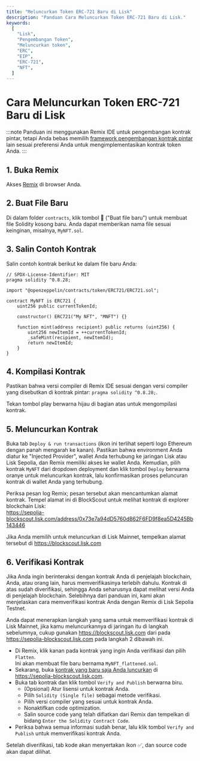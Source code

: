 ```yaml
---
title: "Meluncurkan Token ERC-721 Baru di Lisk"
description: "Panduan Cara Meluncurkan Token ERC-721 Baru di Lisk."
keywords:
  [
    "Lisk",
    "Pengembangan Token",
    "Meluncurkan token",
    "ERC",
    "EIP",
    "ERC-721",
    "NFT",
  ]
---
```


# Cara Meluncurkan Token ERC-721 Baru di Lisk

:::note
Panduan ini menggunakan Remix IDE untuk pengembangan kontrak pintar, tetapi Anda bebas memilih [framework pengembangan kontrak pintar](/category/building-on-lisk/deploying-smart-contract) lain sesuai preferensi Anda untuk mengimplementasikan kontrak token Anda.
:::

## 1. Buka Remix

Akses [Remix](https://remix.ethereum.org) di browser Anda.

## 2. Buat File Baru

Di dalam folder `contracts`, klik tombol 📄 ("Buat file baru") untuk membuat file Solidity kosong baru.
Anda dapat memberikan nama file sesuai keinginan, misalnya, `MyNFT.sol`.

## 3. Salin Contoh Kontrak

Salin contoh kontrak berikut ke dalam file baru Anda:

```solidity
// SPDX-License-Identifier: MIT
pragma solidity ^0.8.28;

import "@openzeppelin/contracts/token/ERC721/ERC721.sol";

contract MyNFT is ERC721 {
    uint256 public currentTokenId;

    constructor() ERC721("My NFT", "MNFT") {}

    function mint(address recipient) public returns (uint256) {
        uint256 newItemId = ++currentTokenId;
        _safeMint(recipient, newItemId);
        return newItemId;
    }
}
```

## 4. Kompilasi Kontrak

Pastikan bahwa versi compiler di Remix IDE sesuai dengan versi compiler yang disebutkan di kontrak pintar: `pragma solidity ^0.8.28;`.

Tekan tombol play berwarna hijau di bagian atas untuk mengompilasi kontrak.

## 5. Meluncurkan Kontrak

Buka tab `Deploy & run transactions` (ikon ini terlihat seperti logo Ethereum dengan panah mengarah ke kanan). Pastikan bahwa environment Anda diatur ke "Injected Provider", wallet Anda terhubung ke jaringan Lisk atau Lisk Sepolia, dan Remix memiliki akses ke wallet Anda.
Kemudian, pilih kontrak `MyNFT` dari dropdown deployment dan klik tombol `Deploy` berwarna oranye untuk meluncurkan kontrak, lalu konfirmasikan proses peluncuran kontrak di wallet Anda yang terhubung.

Periksa pesan log Remix; pesan tersebut akan mencantumkan alamat kontrak.
Tempel alamat ini di BlockScout untuk melihat kontrak di explorer blockchain Lisk:  
https://sepolia-blockscout.lisk.com/address/0x73e7a94dD5760d862F6FD9f8ea5D4245Bb143446

Jika Anda memilih untuk meluncurkan di Lisk Mainnet, tempelkan alamat tersebut di https://blockscout.lisk.com

## 6. Verifikasi Kontrak

Jika Anda ingin berinteraksi dengan kontrak Anda di penjelajah blockchain, Anda, atau orang lain, harus memverifikasinya terlebih dahulu.
Kontrak di atas sudah diverifikasi, sehingga Anda seharusnya dapat melihat versi Anda di penjelajah blockchain.
Selebihnya dari panduan ini, kami akan menjelaskan cara memverifikasi kontrak Anda dengan Remix di Lisk Sepolia Testnet.

Anda dapat menerapkan langkah yang sama untuk memverifikasi kontrak di Lisk Mainnet, jika kamu meluncurkannya di jaringan itu di langkah sebelumnya, cukup gunakan https://blockscout.lisk.com dari pada https://sepolia-blockscout.lisk.com pada langkah 2 dibawah ini.

- Di Remix, klik kanan pada kontrak yang ingin Anda verifikasi dan pilih `Flatten`.  
   Ini akan membuat file baru bernama `MyNFT_flattened.sol`.
- Sekarang, buka [kontrak yang baru saja Anda luncurkan](https://sepolia-blockscout.lisk.com/address/0x73e7a94dD5760d862F6FD9f8ea5D4245Bb143446) di https://sepolia-blockscout.lisk.com.
- Buka tab kontrak dan klik tombol `Verify and Publish` berwarna biru.
  - (Opsional) Atur lisensi untuk kontrak Anda.
  - Pilih `Solidity (Single file)` sebagai metode verifikasi.
  - Pilih versi compiler yang sesuai untuk kontrak Anda.
  - Nonaktifkan code optimization.
  - Salin source code yang telah diflatkan dari Remix dan tempelkan di bidang `Enter the Solidity Contract Code`.
- Periksa bahwa semua informasi sudah benar, lalu klik tombol `Verify and Publish` untuk memverifikasi kontrak Anda.

Setelah diverifikasi, tab kode akan menyertakan ikon ✅, dan source code akan dapat dilihat.
